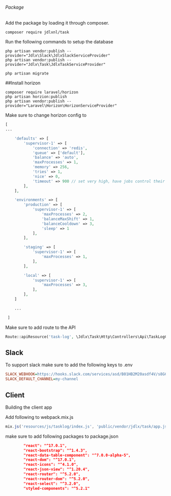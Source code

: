 ###### Package

Add the package by loading it through composer.


```shell
composer require jdlxnl/task
```

Run the following commands to setup the database
```shell
php artisan vendor:publish --provider="Jdlx\Slack\JdlxSlackServiceProvider"
php artisan vendor:publish --provider="Jdlx\Task\JdlxTaskServiceProvider"

php artisan migrate
```

##Install horizon

```shell
composer require laravel/horizon
php artisan horzion:publish
php artisan vendor:publish --provider="Laravel\Horizon\HorizonServiceProvider"
```
Make sure to change horizon config to

```php
[
...

    'defaults' => [
        'supervisor-1' => [
            'connection' => 'redis',
            'queue' => ['default'],
            'balance' => 'auto',
            'maxProcesses' => 1,
            'memory' => 256,
            'tries' => 1,
            'nice' => 0,
            'timeout' => 900 // set very high, have jobs control their own timeout
        ],
    ],

    'environments' => [
        'production' => [
            'supervisor-1' => [
                'maxProcesses' => 2,
                'balanceMaxShift' => 1,
                'balanceCooldown' => 3,
                'sleep' => 1
            ],
        ],

        'staging' => [
            'supervisor-1' => [
                'maxProcesses' => 1,
            ],
        ],

        'local' => [
            'supervisor-1' => [
                'maxProcesses' => 3,
            ],
        ],
    ]

    ...

 ]

```
Make sure to add route to the API

```php
Route::apiResource('task-log', \Jdlx\Task\Http\Controllers\Api\TaskLogController::class);
```

## Slack
To support slack make sure to add the following keys to .env
```ini
SLACK_WEBHOOK=https://hooks.slack.com/services/asd/B01HB2M20asdf4V/s8GCasfsaDJesxH3ZyZuHUx
SLACK_DEFAULT_CHANNEL=my-channel
```


## Client
Building the client app

Add following to webpack.mix.js
```js
mix.js('resources/js/tasklog/index.js', 'public/vendor/jdlx/task/app.js').react();
```

make sure to add following packages to package.json
```json
        "react": "^17.0.1",
        "react-bootstrap": "^1.4.3",
        "react-data-table-component": "^7.0.0-alpha-5",
        "react-dom": "^17.0.1",
        "react-icons": "^4.1.0",
        "react-json-view": "^1.20.4",
        "react-router": "^5.2.0",
        "react-router-dom": "^5.2.0",
        "react-select": "^3.2.0",
        "styled-components": "^5.2.1"
```
